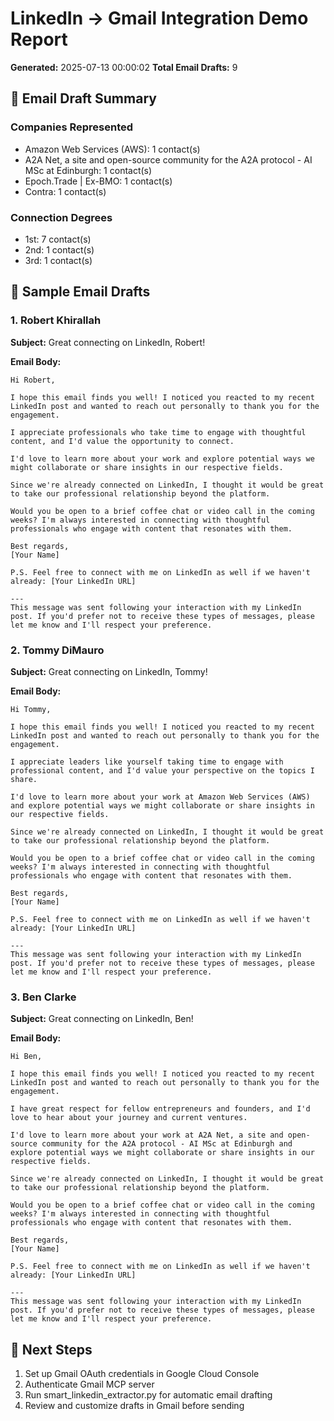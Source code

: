 # LinkedIn → Gmail Integration Demo Report

**Generated:** 2025-07-13 00:00:02
**Total Email Drafts:** 9

## 📧 Email Draft Summary

### Companies Represented
- Amazon Web Services (AWS): 1 contact(s)
- A2A Net, a site and open-source community for the A2A protocol - AI MSc at Edinburgh: 1 contact(s)
- Epoch.Trade | Ex-BMO: 1 contact(s)
- Contra: 1 contact(s)

### Connection Degrees
- 1st: 7 contact(s)
- 2nd: 1 contact(s)
- 3rd: 1 contact(s)

## 📝 Sample Email Drafts

### 1. Robert Khirallah
**Subject:** Great connecting on LinkedIn, Robert!

**Email Body:**
```
Hi Robert,

I hope this email finds you well! I noticed you reacted to my recent LinkedIn post and wanted to reach out personally to thank you for the engagement.

I appreciate professionals who take time to engage with thoughtful content, and I'd value the opportunity to connect.

I'd love to learn more about your work and explore potential ways we might collaborate or share insights in our respective fields.

Since we're already connected on LinkedIn, I thought it would be great to take our professional relationship beyond the platform.

Would you be open to a brief coffee chat or video call in the coming weeks? I'm always interested in connecting with thoughtful professionals who engage with content that resonates with them.

Best regards,
[Your Name]

P.S. Feel free to connect with me on LinkedIn as well if we haven't already: [Your LinkedIn URL]

---
This message was sent following your interaction with my LinkedIn post. If you'd prefer not to receive these types of messages, please let me know and I'll respect your preference.
```

### 2. Tommy DiMauro
**Subject:** Great connecting on LinkedIn, Tommy!

**Email Body:**
```
Hi Tommy,

I hope this email finds you well! I noticed you reacted to my recent LinkedIn post and wanted to reach out personally to thank you for the engagement.

I appreciate leaders like yourself taking time to engage with professional content, and I'd value your perspective on the topics I share.

I'd love to learn more about your work at Amazon Web Services (AWS) and explore potential ways we might collaborate or share insights in our respective fields.

Since we're already connected on LinkedIn, I thought it would be great to take our professional relationship beyond the platform.

Would you be open to a brief coffee chat or video call in the coming weeks? I'm always interested in connecting with thoughtful professionals who engage with content that resonates with them.

Best regards,
[Your Name]

P.S. Feel free to connect with me on LinkedIn as well if we haven't already: [Your LinkedIn URL]

---
This message was sent following your interaction with my LinkedIn post. If you'd prefer not to receive these types of messages, please let me know and I'll respect your preference.
```

### 3. Ben Clarke
**Subject:** Great connecting on LinkedIn, Ben!

**Email Body:**
```
Hi Ben,

I hope this email finds you well! I noticed you reacted to my recent LinkedIn post and wanted to reach out personally to thank you for the engagement.

I have great respect for fellow entrepreneurs and founders, and I'd love to hear about your journey and current ventures.

I'd love to learn more about your work at A2A Net, a site and open-source community for the A2A protocol - AI MSc at Edinburgh and explore potential ways we might collaborate or share insights in our respective fields.

Since we're already connected on LinkedIn, I thought it would be great to take our professional relationship beyond the platform.

Would you be open to a brief coffee chat or video call in the coming weeks? I'm always interested in connecting with thoughtful professionals who engage with content that resonates with them.

Best regards,
[Your Name]

P.S. Feel free to connect with me on LinkedIn as well if we haven't already: [Your LinkedIn URL]

---
This message was sent following your interaction with my LinkedIn post. If you'd prefer not to receive these types of messages, please let me know and I'll respect your preference.
```

## 🚀 Next Steps

1. Set up Gmail OAuth credentials in Google Cloud Console
2. Authenticate Gmail MCP server
3. Run smart_linkedin_extractor.py for automatic email drafting
4. Review and customize drafts in Gmail before sending
